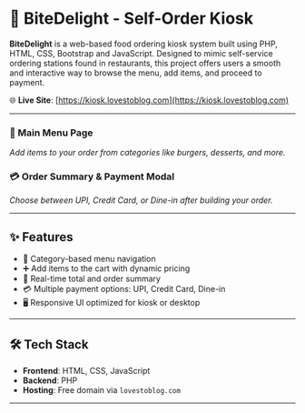# 🍔 BiteDelight - Self-Order Kiosk

**BiteDelight** is a web-based food ordering kiosk system built using PHP, HTML, CSS, Bootstrap and JavaScript. Designed to mimic self-service ordering stations found in restaurants, this project offers users a smooth and interactive way to browse the menu, add items, and proceed to payment.

🌐 **Live Site**: [https://kiosk.lovestoblog.com](https://kiosk.lovestoblog.com)

---

### 🛒 Main Menu Page
*Add items to your order from categories like burgers, desserts, and more.*

### 💳 Order Summary & Payment Modal
*Choose between UPI, Credit Card, or Dine-in after building your order.*

---

## ✨ Features

- 🧾 Category-based menu navigation
- ➕ Add items to the cart with dynamic pricing
- 💸 Real-time total and order summary
- 💳 Multiple payment options: UPI, Credit Card, Dine-in
- 🖥️ Responsive UI optimized for kiosk or desktop

---

## 🛠️ Tech Stack

- **Frontend**: HTML, CSS, JavaScript
- **Backend**: PHP
- **Hosting**: Free domain via `lovestoblog.com` 

---

